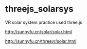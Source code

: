 # threejs_solarsys
VR solar system practice used three.js

http://sunnyfu.cn/solar/solar.html

http://sunnyfu.cn/threevr/solar.html

